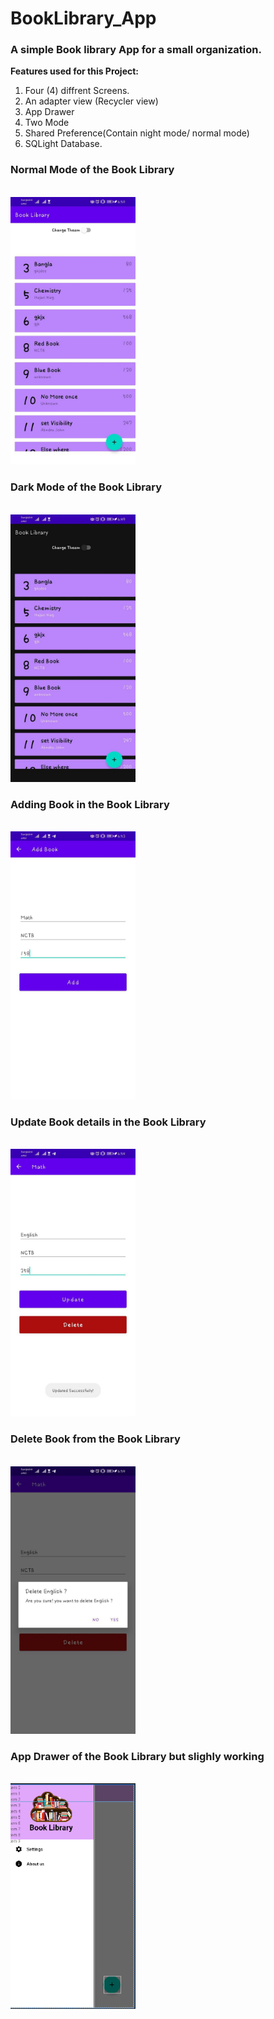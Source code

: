  <h1>BookLibrary_App</h1>
<h3>A simple Book library App for a small organization.</h3>

<b>Features used for this Project:</b>
1. Four (4) diffrent Screens.
2. An adapter view (Recycler view)
3. App Drawer
4. Two Mode
5. Shared Preference(Contain night mode/ normal mode)
6. SQLight Database.


<h3>Normal Mode of the Book Library</h3>
<br>
<img src="Images/Normal_mode.jpg" width="200">

<h3>Dark Mode of the Book Library</h3>
<br>
<img src="Images/Dark_MOde.jpg" width="200">

<h3>Adding Book in the Book Library</h3>
<br>
<img src="Images/Adding_page.jpg" width="200">

<h3>Update Book details in the Book Library</h3>
<br>
<img src="Images/Update_delete_page.jpg" width="200">

<h3>Delete Book from the Book Library</h3>
<br>
<img src="Images/Delete_something.jpg" width="200">

<h3>App Drawer of the Book Library but slighly working</h3>
<br>
<img src="Images/App Drawer.PNG" width="200">
